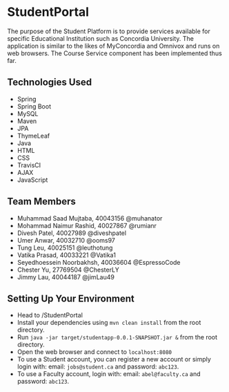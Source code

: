 # StudentPortal
The purpose of the Student Platform is to provide services available for specific Educational Institution such as 
Concordia University. The application is similar to the likes of MyConcordia and Omnivox and runs on web browsers. The
Course Service component has been implemented thus far.

## Technologies Used
* Spring
* Spring Boot
* MySQL
* Maven
* JPA
* ThymeLeaf
* Java
* HTML
* CSS
* TravisCI
* AJAX
* JavaScript

## Team Members
* Muhammad Saad Mujtaba, 40043156 @muhanator
* Mohammad Naimur Rashid, 40027867 @rumianr
* Divesh Patel, 40027989 @diveshpatel
* Umer Anwar, 40032710 @ooms97
* Tung Leu, 40025151 @leuthotung
* Vatika Prasad, 40033221 @Vatika1
* Seyedhoessein Noorbakhsh, 40036604 @EspressoCode
* Chester Yu, 27769504 @ChesterLY
* Jimmy Lau, 40044187 @jimLau49


## Setting Up Your Environment
* Head to /StudentPortal
* Install your dependencies using `mvn clean install` from the root directory.
* Run `java -jar target/studentapp-0.0.1-SNAPSHOT.jar &` from the root directory.
* Open the web browser and connect to `localhost:8080`
* To use a Student account, you can register a new account or simply login with: email: `jobs@student.ca` 
and password: `abc123`.
* To use a Faculty account, login with: email: `abel@faculty.ca` and password: `abc123`.
